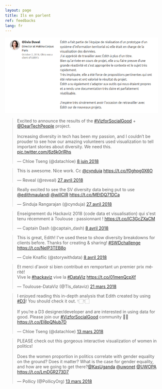 ```yaml
---
layout: page
title: Ils en parlent
ref: feedbacks
lang: fr
---
```


[![Feeback Makina Corpus](/img/feedbackMakina.png)](https://www.linkedin.com/in/edith-m-12329070/)

<blockquote class="twitter-tweet tw-align-center" data-lang="fr"><p lang="en" dir="ltr">Excited to announce the results of the <a href="https://twitter.com/hashtag/VizforSocialGood?src=hash&amp;ref_src=twsrc%5Etfw">#VizforSocialGood</a> + <a href="https://twitter.com/DearTechPeople?ref_src=twsrc%5Etfw">@DearTechPeople</a> project.<br><br>Increasing diversity in tech has been my passion, and I couldn’t be prouder to see how our amazing volunteers used visualization to tell important stories about diversity. We need this. <a href="https://t.co/6z6k0rlRhs">pic.twitter.com/6z6k0rlRhs</a></p>&mdash; Chloe Tseng (@datachloe) <a href="https://twitter.com/datachloe/status/1005146240764428288?ref_src=twsrc%5Etfw">8 juin 2018</a></blockquote>
<script async src="https://platform.twitter.com/widgets.js" charset="utf-8"></script>

<blockquote class="twitter-tweet tw-align-center" data-lang="fr"><p lang="en" dir="ltr">This is awesome. Nice work. Cc <a href="https://twitter.com/cynduja?ref_src=twsrc%5Etfw">@cynduja</a>  <a href="https://t.co/f0ghpg0X6O">https://t.co/f0ghpg0X6O</a></p>&mdash; Reveal (@reveal) <a href="https://twitter.com/reveal/status/990007871747305479?ref_src=twsrc%5Etfw">27 avril 2018</a></blockquote>
<script async src="https://platform.twitter.com/widgets.js" charset="utf-8"></script>

<blockquote class="twitter-tweet tw-align-center" data-lang="fr"><p lang="en" dir="ltr">Really excited to see the SV diversity data being put to use <a href="https://twitter.com/edithmaulandi?ref_src=twsrc%5Etfw">@edithmaulandi</a> <a href="https://twitter.com/willCIR?ref_src=twsrc%5Etfw">@willCIR</a> <a href="https://t.co/MEtDQ71DCa">https://t.co/MEtDQ71DCa</a></p>&mdash; Sinduja Rangarajan (@cynduja) <a href="https://twitter.com/cynduja/status/990008943811280896?ref_src=twsrc%5Etfw">27 avril 2018</a></blockquote>
<script async src="https://platform.twitter.com/widgets.js" charset="utf-8"></script>

<blockquote class="twitter-tweet tw-align-center" data-lang="fr"><p lang="fr" dir="ltr">Enseignement du Hackaviz 2018  (code data et visualisation) qui s&#39;est tenu récemment à Toulouse : passionnant ! <a href="https://t.co/lC3GcZXaCM">https://t.co/lC3GcZXaCM</a></p>&mdash; Captain Dash (@captain_dash) <a href="https://twitter.com/captain_dash/status/982884758039482368?ref_src=twsrc%5Etfw">8 avril 2018</a></blockquote>
<script async src="https://platform.twitter.com/widgets.js" charset="utf-8"></script>

<blockquote class="twitter-tweet tw-align-center" data-lang="fr"><p lang="en" dir="ltr">This is great, Edith! I&#39;ve used these to show diversity breakdowns for clients before. Thanks for creating &amp; sharing! <a href="https://twitter.com/hashtag/SWDchallenge?src=hash&amp;ref_src=twsrc%5Etfw">#SWDchallenge</a> <a href="https://t.co/NelP3TEB8o">https://t.co/NelP3TEB8o</a></p>&mdash; Cole Knaflic (@storywithdata) <a href="https://twitter.com/storywithdata/status/983067160107823104?ref_src=twsrc%5Etfw">8 avril 2018</a></blockquote>
<script async src="https://platform.twitter.com/widgets.js" charset="utf-8"></script>

<blockquote class="twitter-tweet tw-align-center" data-lang="fr"><p lang="fr" dir="ltr">Et merci d&#39;avoir si bien contribué en remportant un premier prix mérité!<br>Vive le <a href="https://twitter.com/hashtag/hackaviz?src=hash&amp;ref_src=twsrc%5Etfw">#hackaviz</a> vive la <a href="https://twitter.com/hashtag/DataViz?src=hash&amp;ref_src=twsrc%5Etfw">#DataViz</a> <a href="https://t.co/01menQcpXf">https://t.co/01menQcpXf</a></p>&mdash; Toulouse-DataViz (@Tls_dataviz) <a href="https://twitter.com/Tls_dataviz/status/976608031382364160?ref_src=twsrc%5Etfw">21 mars 2018</a></blockquote>
<script async src="https://platform.twitter.com/widgets.js" charset="utf-8"></script>


<blockquote class="twitter-tweet tw-align-center" data-lang="fr"><p lang="en" dir="ltr">I enjoyed reading this in-depth analysis that Edith created by using <a href="https://twitter.com/hashtag/D3?src=hash&amp;ref_src=twsrc%5Etfw">#D3</a>! You should check it out. 👇🏻👇🏻 <br><br>If you’re a D3 designer/developer and are interested in using data for good. Please join our <a href="https://twitter.com/hashtag/VizforSocialGood?src=hash&amp;ref_src=twsrc%5Etfw">#VizforSocialGood</a> community 🙏🏻 <a href="https://t.co/El8pQNub7D">https://t.co/El8pQNub7D</a></p>&mdash; Chloe Tseng (@datachloe) <a href="https://twitter.com/datachloe/status/973576654344699904?ref_src=twsrc%5Etfw">13 mars 2018</a></blockquote>
<script async src="https://platform.twitter.com/widgets.js" charset="utf-8"></script>

<blockquote class="twitter-tweet tw-align-center" data-lang="fr"><p lang="en" dir="ltr">PLEASE check out this gorgeous interactive visualization of women in politics!<br><br>Does the women proportion in politics correlate with gender equality on the ground? Does it matter? What is the case for gender equality, and how are we going to get there?<a href="https://twitter.com/KasUganda?ref_src=twsrc%5Etfw">@KasUganda</a> <a href="https://twitter.com/uwonet?ref_src=twsrc%5Etfw">@uwonet</a> <a href="https://twitter.com/UWOPA?ref_src=twsrc%5Etfw">@UWOPA</a> <a href="https://t.co/LmDGR273D7">https://t.co/LmDGR273D7</a></p>&mdash; Pollicy (@PollicyOrg) <a href="https://twitter.com/PollicyOrg/status/973478344858664960?ref_src=twsrc%5Etfw">13 mars 2018</a></blockquote>
<script async src="https://platform.twitter.com/widgets.js" charset="utf-8"></script>

